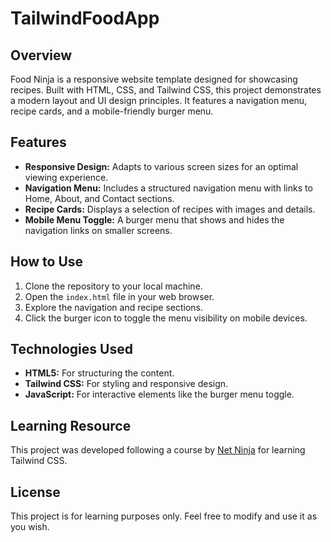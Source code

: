 # TailwindFoodApp

## Overview
Food Ninja is a responsive website template designed for showcasing recipes. Built with HTML, CSS, and Tailwind CSS, this project demonstrates a modern layout and UI design principles. It features a navigation menu, recipe cards, and a mobile-friendly burger menu.

## Features
- **Responsive Design:** Adapts to various screen sizes for an optimal viewing experience.
- **Navigation Menu:** Includes a structured navigation menu with links to Home, About, and Contact sections.
- **Recipe Cards:** Displays a selection of recipes with images and details.
- **Mobile Menu Toggle:** A burger menu that shows and hides the navigation links on smaller screens.

## How to Use
1. Clone the repository to your local machine.
2. Open the `index.html` file in your web browser.
3. Explore the navigation and recipe sections.
4. Click the burger icon to toggle the menu visibility on mobile devices.

## Technologies Used
- **HTML5:** For structuring the content.
- **Tailwind CSS:** For styling and responsive design.
- **JavaScript:** For interactive elements like the burger menu toggle.

## Learning Resource
This project was developed following a course by [Net Ninja](https://www.youtube.com/c/TheNetNinja) for learning Tailwind CSS.

## License
This project is for learning purposes only. Feel free to modify and use it as you wish.
